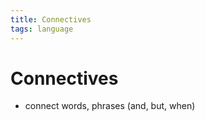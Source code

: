 ```yaml
---
title: Connectives
tags: language
---
```


# Connectives
- connect words, phrases (and, but, when)






















